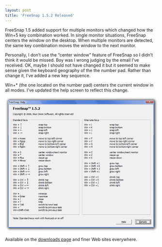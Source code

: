 ```yaml
---
layout: post  
title: 'FreeSnap 1.5.2 Released'
---
```

FreeSnap 1.5 added support for multiple monitors which changed how the Win+5 key combination worked. In single monitor situations, FreeSnap centers the window on the desktop. When multiple monitors are detected, the same key combination moves the window to the next monitor.

Personally, I don’t use the “center window” feature of FreeSnap so I didn’t think it would be missed. Boy was I wrong judging by the email I’ve received. OK, maybe I should not have changed it but it seemed to make sense given the keyboard geography of the the number pad. Rather than change it, I’ve added a new key sequence.

Win+* (the one located on the number pad) centers the current window in all modes. I’ve updated the help screen to reflect this change.

![freesnaphelp](/cdn/images/blog/FreeSnap1.5.2Released_1166C/freesnaphelp_thumb.png)

Available on the [downloads page](/downloads) and finer Web sites everywhere.

